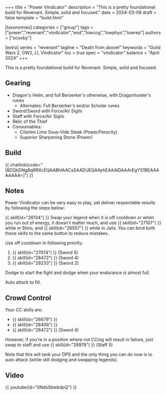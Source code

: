 +++
title = "Power Vindicator"
description = "This is a pretty foundational build for Revenant. Simple, solid and focused."
date = 2024-03-08
draft = false
template = "build.html"

[taxonomies]
categories = ["group"]
tags = ["power","revenant","vindicator","eod","lowcog","lowphys","lowrep"]
authors = ["scooby"]

[extra]
series = "revenant"
tagline = "Death from above!"
keywords = "Guild Wars 2, GW2, LI, Vindicator"
toc = true
spec = "vindicator"
balance = "April 2024"
+++

This is a pretty foundational build for Revenant. Simple, solid and focused.

## Gearing

- Dragon's Helm, and full Berserker's otherwise, with Dragonhunter's runes
  - Alternates: Full Berserker's and/or Scholar runes
- Sword/Sword with Force/Air Sigils
- Staff with Force/Air Sigils
- Relic of the Thief
- Consumables:
  - Cilantro Lime Sous-Vide Steak (Power/Ferocity)
  - Superior Sharpening Stone (Power)

## Build

{{ chatlink(code="[&DQkDNg8qRRXcEQAABhIAACsSAADUEQAAyhEAAAIDAAArEgYS1BEAAAAAAAA=]") }}

## Notes

Power Vindicator can be very easy to play, yet deliver respectable results by following the steps below:

{{ skill(id="28134") }} Swap your legend when it is off cooldown or when you run out of energy, it doesn't matter much, and use
{{ skill(id="27107") }} while in Shiro, and
{{ skill(id="26557") }} while in Jalis. You can bind both these skills to the same button to reduce mistakes.

Use off cooldown in following priority:

1. {{ skill(id="27074") }} (Sword 5)
2. {{ skill(id="28472") }} (Sword 4)
3. {{ skill(id="29233") }} (Sword 2)

Dodge to start the fight and dodge when your endurance is almost full. 

Auto attack to fill.

## Crowd Control

Your CC skills are:

- {{ skill(id="26679") }}
- {{ skill(id="28406") }}
- {{ skill(id="28472") }} (Sword 4)

However, if you're in a position where not CCing will result in failure, just swap to staff and use
{{ skill(id="28978") }} (Staff 5)

Note that this will tank your DPS and the only thing you can do now is to auto attack (while still dodging and swapping legends).

## Video

{{ youtube(id="0NdsSbwbdpQ") }}

